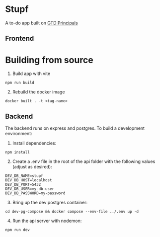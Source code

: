 # Stupf

A to-do app built on [GTD Principals](https://gettingthingsdone.com/)

## Frontend

# Building from source

1. Build app with vite

```
npm run build
```

2. Rebuild the docker image

```
docker built . -t <tag-name>
```

## Backend
The backend runs on express and postgres. To build a development environment:

1. Install dependencies:

```
npm install
```

2. Create a .env file in the root of the api folder with the following values (adjust as desired):

```
DEV_DB_NAME=stupf
DEV_DB_HOST=localhost
DEV_DB_PORT=5432
DEV_DB_USER=my-db-user
DEV_DB_PASSWORD=my-password
```

3. Bring up the dev postgres container:

```
cd dev-pg-compose && docker compose --env-file ../.env up -d
```

4. Run the api server with nodemon:

```
npm run dev
```